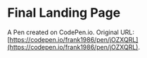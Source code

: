 # Final Landing Page

A Pen created on CodePen.io. Original URL: [https://codepen.io/frank1986/pen/jOZXQRL](https://codepen.io/frank1986/pen/jOZXQRL).

